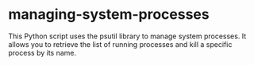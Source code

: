 # managing-system-processes

This Python script uses the psutil library to manage system processes. It allows you to retrieve the list of running processes and kill a specific process by its name.

